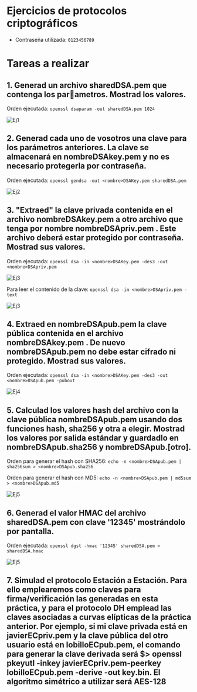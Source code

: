 # Ejercicios de protocolos criptográficos

- Contraseña utilizada: `0123456789`

# Tareas a realizar

## 1\. Generad un archivo sharedDSA.pem que contenga los parametros. Mostrad los valores.

Orden ejecutada: `openssl dsaparam -out sharedDSA.pem 1024`  

  ![Ej1](imagenes/prot-cripto-1.png)

## 2\. Generad cada uno de vosotros una clave para los parámetros anteriores. La clave se almacenará en nombreDSAkey.pem y no es necesario protegerla por contraseña.

Orden ejecutada: `openssl gendsa -out <nombre>DSAKey.pem sharedDSA.pem`  

  ![Ej2](imagenes/prot-cripto-2.png)

## 3\. "Extraed" la clave privada contenida en el archivo nombreDSAkey.pem a otro archivo que tenga por nombre nombreDSApriv.pem . Este archivo deberá estar protegido por contraseña. Mostrad sus valores.

Orden ejecutada: `openssl dsa -in <nombre>DSAKey.pem -des3 -out <nombre>DSApriv.pem`  

  ![Ej3](imagenes/prot-cripto-3.png)  

Para leer el contenido de la clave: `openssl dsa -in <nombre>DSApriv.pem -text`

  ![Ej3](imagenes/prot-cripto-4.png)   

## 4\. Extraed en nombreDSApub.pem la clave pública contenida en el archivo nombreDSAkey.pem . De nuevo nombreDSApub.pem no debe estar cifrado ni protegido. Mostrad sus valores.

Orden ejecutada: `openssl dsa -in <nombre>DSAKey.pem -des3 -out <nombre>DSApub.pem -pubout`

![Ej4](imagenes/prot-cripto-5.png)   

## 5\. Calculad los valores hash del archivo con la clave pública nombreDSApub.pem usando dos funciones hash, sha256 y otra a elegir. Mostrad los valores por salida estándar y guardadlo en nombreDSApub.sha256 y nombreDSApub.[otro].

Orden para generar el hash con SHA256: `echo -n <nombre>DSApub.pem | sha256sum > <nombre>DSApub.sha256`

Orden para generar el hash con MD5: `echo -n <nombre>DSApub.pem | md5sum > <nombre>DSApub.md5`  

![Ej5](imagenes/prot-cripto-6.png)

## 6\. Generad el valor HMAC del archivo sharedDSA.pem con clave '12345' mostrándolo por pantalla.  

Orden ejecutada: `openssl dgst -hmac '12345' sharedDSA.pem > sharedDSA.hmac`

![Ej5](imagenes/prot-cripto-7.png)

## 7\. Simulad el protocolo Estación a Estación. Para ello emplearemos como claves para firma/verificación las generadas en esta práctica, y para el protocolo DH emplead las claves asociadas a curvas elípticas de la práctica anterior. Por ejemplo, si mi clave privada está en javierECpriv.pem y la clave pública del otro usuario está en lobilloECpub.pem, el comando para generar la clave derivada será $> openssl pkeyutl -inkey javierECpriv.pem-peerkey lobilloECpub.pem -derive -out key.bin. El algoritmo simétrico a utilizar será AES-128
